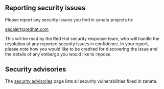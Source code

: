 ## Reporting security issues

Please report any security issues you find in zanata projects to:

secalert@redhat.com

This will be read by the Red Hat security response team, who will handle the resolution of any reported security issues in confidence. In your report, please note how you would like to be credited for discovering the issue and the details of any embargo you would like to impose. 

## Security advisories

The [security advisories](https://github.com/zanata/zanata-server/wiki/Security-Advisories) page lists all security vulnerabilities fixed in zanata. 